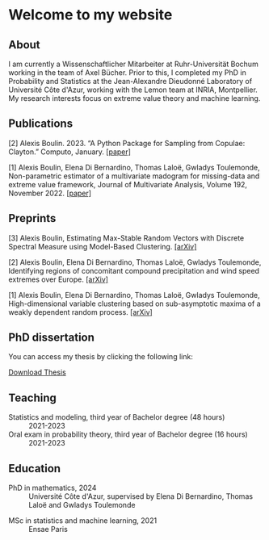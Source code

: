 # Welcome to my website

## About

I am currently a Wissenschaftlicher Mitarbeiter at Ruhr-Universität Bochum working in the team of Axel Bücher. Prior to this, I completed my PhD in Probability and Statistics at the Jean-Alexandre Dieudonné Laboratory of Université Côte d'Azur, working with the Lemon team at INRIA, Montpellier. My research interests focus on extreme value theory and machine learning.

## Publications

[2] Alexis Boulin. 2023. “A Python Package for Sampling from Copulae: Clayton.” Computo, January. [ [paper] ](https://doi.org/10.57750/4szh-t752)

[1] Alexis Boulin, Elena Di Bernardino, Thomas Laloë, Gwladys Toulemonde, Non-parametric estimator of a multivariate madogram for missing-data and extreme value framework, Journal of Multivariate Analysis, Volume 192, November 2022. [ [paper] ](https://www.sciencedirect.com/science/article/pii/S0047259X22000690)

## Preprints

[3] Alexis Boulin, Estimating Max-Stable Random Vectors with Discrete Spectral Measure using Model-Based Clustering. [ [arXiv] ](https://arxiv.org/abs/2402.01609)

[2] Alexis Boulin, Elena Di Bernardino, Thomas Laloë, Gwladys Toulemonde, Identifying regions of concomitant compound precipitation and wind speed extremes over Europe. [ [arXiv] ](https://arxiv.org/abs/2311.11292)

[1] Alexis Boulin, Elena Di Bernardino, Thomas Laloë, Gwladys Toulemonde, High-dimensional variable clustering based on sub-asymptotic maxima of a weakly dependent random process. [ [arXiv] ](https://arxiv.org/abs/2302.00934)

## PhD dissertation

You can access my thesis by clicking the following link:

[Download Thesis]([https://github.com/Aleboul/thesis/thesis.pdf](https://github.com/Aleboul/aleboul.github.io/blob/main/thesis/thesis.pdf))

## Teaching

<dl>
  <dt>Statistics and modeling, third year of Bachelor degree (48 hours)</dt>
  <dd>2021-2023</dd>
  <dt>Oral exam in probability theory, third year of Bachelor degree (16 hours)</dt>
  <dd>2021-2023</dd>
</dl>

## Education

<dl>
<dt>PhD in mathematics, 2024</dt>
<dd>Université Côte d'Azur, supervised by Elena Di Bernardino, Thomas Laloë and Gwladys Toulemonde</dd>
</dl>

<dl>
<dt>MSc in statistics and machine learning, 2021</dt>
<dd>Ensae Paris</dd>
</dl>
